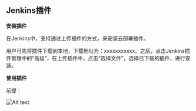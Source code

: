 ## Jenkins插件

**安装插件**

在Jenkins中，支持通过上传插件的方式，来安装云部署插件。

用户可先将插件下载到本地，下载地址为：xxxxxxxxxxx。之后，点击Jenkins插件管理中的“高级”，在上传插件中，点击“选择文件”，选择已下载的插件，进行安装。

**使用插件**

前提：



![Alt text](https://github.com/jdcloudcom/cn/blob/edit/image/CodeDeploy/Ch/Oper-6%EF%BC%88Ch%EF%BC%89.png)
